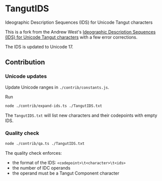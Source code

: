 # TangutIDS
Ideographic Description Sequences (IDS) for Unicode Tangut characters

This is a fork from the Andrew West's [Ideographic Description Sequences (IDS) for Unicode Tangut characters](https://www.babelstone.co.uk/Tangut/TangutIDS.txt) with a few error corrections.

The IDS is updated to Unicode 17.

## Contribution

### Unicode updates

Update Unicode ranges in `./contrib/constants.js`.

Run
```sh
node ./contrib/expand-ids.ts ./TangutIDS.txt
```

The `TangutIDS.txt` will list new characters and their codepoints with empty IDS.

### Quality check

```sh
node ./contrib/qa.ts ./TangutIDS.txt
```

The quality check enforces:

- the format of the IDS: `<codepoint>\t<character>\t<ids>`
- the number of IDC operands
- the operand must be a Tangut Component character